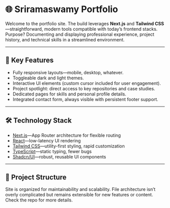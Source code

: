 # 🌐 Sriramaswamy Portfolio

Welcome to the portfolio site. The build leverages **Next.js** and **Tailwind CSS**—straightforward, modern tools compatible with today’s frontend stacks. Purpose? Documenting and displaying professional experience, project history, and technical skills in a streamlined environment.

---

## 🚀 Key Features

- Fully responsive layouts—mobile, desktop, whatever.
- Toggleable dark and light themes.
- Interactive UI elements (custom cursor included for user engagement).
- Project spotlight: direct access to key repositories and case studies.
- Dedicated pages for skills and personal profile details.
- Integrated contact form, always visible with persistent footer support.

---

## 🛠️ Technology Stack

- [Next.js](https://nextjs.org/)—App Router architecture for flexible routing
- [React](https://reactjs.org/)—low-latency UI rendering
- [Tailwind CSS](https://tailwindcss.com/)—utility-first styling, rapid customization
- [TypeScript](https://www.typescriptlang.org/)—static typing, fewer bugs
- [Shadcn/UI](https://ui.shadcn.com/)—robust, reusable UI components

---

## 📂 Project Structure

Site is organized for maintainability and scalability. File architecture isn’t overly complicated but remains extensible for new features or content. Check the repo for more details.
